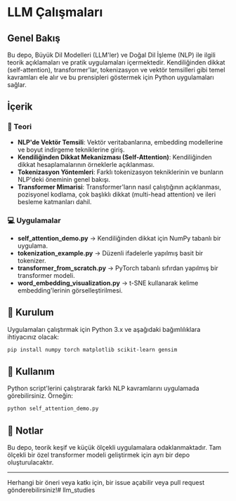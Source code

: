 # LLM Çalışmaları

## Genel Bakış  
Bu depo, Büyük Dil Modelleri (LLM'ler) ve Doğal Dil İşleme (NLP) ile ilgili teorik açıklamaları ve pratik uygulamaları içermektedir. Kendiliğinden dikkat (self-attention), transformer'lar, tokenizasyon ve vektör temsilleri gibi temel kavramları ele alır ve bu prensipleri göstermek için Python uygulamaları sağlar.

## İçerik

### 📖 Teori
- **NLP'de Vektör Temsili**: Vektör veritabanlarına, embedding modellerine ve boyut indirgeme tekniklerine giriş.
- **Kendiliğinden Dikkat Mekanizması (Self-Attention)**: Kendiliğinden dikkat hesaplamalarının örneklerle açıklanması.
- **Tokenizasyon Yöntemleri**: Farklı tokenizasyon tekniklerinin ve bunların NLP'deki öneminin genel bakışı.
- **Transformer Mimarisi**: Transformer'ların nasıl çalıştığının açıklanması, pozisyonel kodlama, çok başlıklı dikkat (multi-head attention) ve ileri besleme katmanları dahil.

### 💻 Uygulamalar
- **self_attention_demo.py** → Kendiliğinden dikkat için NumPy tabanlı bir uygulama.
- **tokenization_example.py** → Düzenli ifadelerle yapılmış basit bir tokenizer.
- **transformer_from_scratch.py** → PyTorch tabanlı sıfırdan yapılmış bir transformer modeli.
- **word_embedding_visualization.py** → t-SNE kullanarak kelime embedding'lerinin görselleştirilmesi.

## 🔧 Kurulum  
Uygulamaları çalıştırmak için Python 3.x ve aşağıdaki bağımlılıklara ihtiyacınız olacak:
```bash
pip install numpy torch matplotlib scikit-learn gensim
```

## 🚀 Kullanım  
Python script'lerini çalıştırarak farklı NLP kavramlarını uygulamada görebilirsiniz. Örneğin:
```bash
python self_attention_demo.py
```

## 📌 Notlar  
Bu depo, teorik keşif ve küçük ölçekli uygulamalara odaklanmaktadır. Tam ölçekli bir özel transformer modeli geliştirmek için ayrı bir depo oluşturulacaktır.

---

Herhangi bir öneri veya katkı için, bir issue açabilir veya pull request gönderebilirsiniz!#   l l m _ s t u d i e s  
 